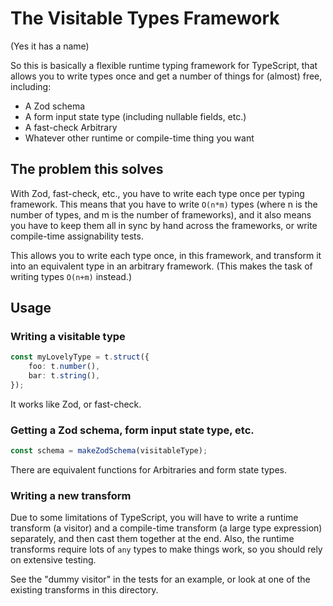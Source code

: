 # The Visitable Types Framework

(Yes it has a name)

So this is basically a flexible runtime typing framework for TypeScript, that
allows you to write types once and get a number of things for (almost) free,
including:

-   A Zod schema
-   A form input state type (including nullable fields, etc.)
-   A fast-check Arbitrary
-   Whatever other runtime or compile-time thing you want

## The problem this solves

With Zod, fast-check, etc., you have to write each type once per typing
framework. This means that you have to write `O(n*m)` types (where n is the number
of types, and m is the number of frameworks), and it also means you have to
keep them all in sync by hand across the frameworks, or write compile-time
assignability tests.

This allows you to write each type once, in this framework, and transform it
into an equivalent type in an arbitrary framework. (This makes the task of
writing types `O(n+m)` instead.)

## Usage

### Writing a visitable type

```ts
const myLovelyType = t.struct({
    foo: t.number(),
    bar: t.string(),
});
```

It works like Zod, or fast-check.

### Getting a Zod schema, form input state type, etc.

```ts
const schema = makeZodSchema(visitableType);
```

There are equivalent functions for Arbitraries and form state types.

### Writing a new transform

Due to some limitations of TypeScript, you will have to write a runtime
transform (a visitor) and a compile-time transform (a large type expression)
separately, and then cast them together at the end. Also, the runtime
transforms require lots of `any` types to make things work, so you should rely
on extensive testing.

See the "dummy visitor" in the tests for an example, or look at one of
the existing transforms in this directory.

